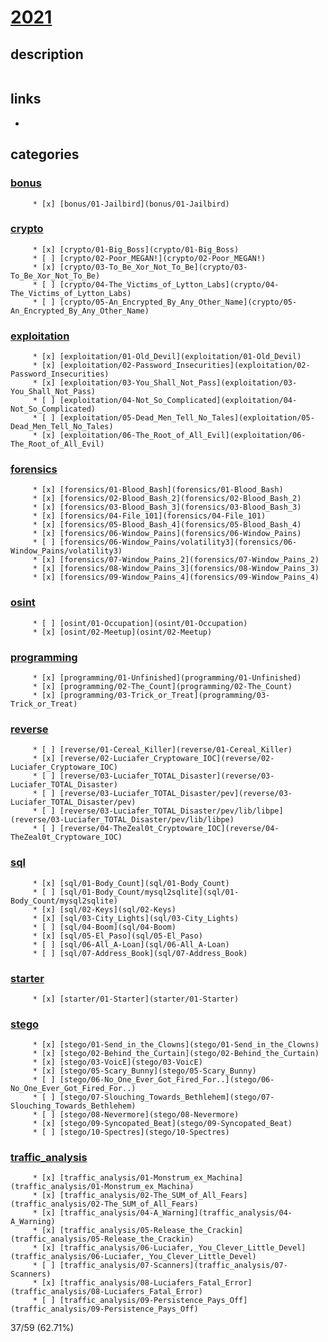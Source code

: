 # [2021](https://deadface.ctfd.io/)

## description
```
```

## links
  * []()

## categories
   ### [bonus](bonus)
         * [x] [bonus/01-Jailbird](bonus/01-Jailbird)
   ### [crypto](crypto)
         * [x] [crypto/01-Big_Boss](crypto/01-Big_Boss)
         * [ ] [crypto/02-Poor_MEGAN!](crypto/02-Poor_MEGAN!)
         * [x] [crypto/03-To_Be_Xor_Not_To_Be](crypto/03-To_Be_Xor_Not_To_Be)
         * [ ] [crypto/04-The_Victims_of_Lytton_Labs](crypto/04-The_Victims_of_Lytton_Labs)
         * [ ] [crypto/05-An_Encrypted_By_Any_Other_Name](crypto/05-An_Encrypted_By_Any_Other_Name)
   ### [exploitation](exploitation)
         * [x] [exploitation/01-Old_Devil](exploitation/01-Old_Devil)
         * [x] [exploitation/02-Password_Insecurities](exploitation/02-Password_Insecurities)
         * [x] [exploitation/03-You_Shall_Not_Pass](exploitation/03-You_Shall_Not_Pass)
         * [ ] [exploitation/04-Not_So_Complicated](exploitation/04-Not_So_Complicated)
         * [ ] [exploitation/05-Dead_Men_Tell_No_Tales](exploitation/05-Dead_Men_Tell_No_Tales)
         * [x] [exploitation/06-The_Root_of_All_Evil](exploitation/06-The_Root_of_All_Evil)
   ### [forensics](forensics)
         * [x] [forensics/01-Blood_Bash](forensics/01-Blood_Bash)
         * [x] [forensics/02-Blood_Bash_2](forensics/02-Blood_Bash_2)
         * [x] [forensics/03-Blood_Bash_3](forensics/03-Blood_Bash_3)
         * [x] [forensics/04-File_101](forensics/04-File_101)
         * [x] [forensics/05-Blood_Bash_4](forensics/05-Blood_Bash_4)
         * [x] [forensics/06-Window_Pains](forensics/06-Window_Pains)
         * [ ] [forensics/06-Window_Pains/volatility3](forensics/06-Window_Pains/volatility3)
         * [x] [forensics/07-Window_Pains_2](forensics/07-Window_Pains_2)
         * [x] [forensics/08-Window_Pains_3](forensics/08-Window_Pains_3)
         * [x] [forensics/09-Window_Pains_4](forensics/09-Window_Pains_4)
   ### [osint](osint)
         * [ ] [osint/01-Occupation](osint/01-Occupation)
         * [x] [osint/02-Meetup](osint/02-Meetup)
   ### [programming](programming)
         * [x] [programming/01-Unfinished](programming/01-Unfinished)
         * [x] [programming/02-The_Count](programming/02-The_Count)
         * [x] [programming/03-Trick_or_Treat](programming/03-Trick_or_Treat)
   ### [reverse](reverse)
         * [ ] [reverse/01-Cereal_Killer](reverse/01-Cereal_Killer)
         * [x] [reverse/02-Luciafer_Cryptoware_IOC](reverse/02-Luciafer_Cryptoware_IOC)
         * [ ] [reverse/03-Luciafer_TOTAL_Disaster](reverse/03-Luciafer_TOTAL_Disaster)
         * [ ] [reverse/03-Luciafer_TOTAL_Disaster/pev](reverse/03-Luciafer_TOTAL_Disaster/pev)
         * [ ] [reverse/03-Luciafer_TOTAL_Disaster/pev/lib/libpe](reverse/03-Luciafer_TOTAL_Disaster/pev/lib/libpe)
         * [ ] [reverse/04-TheZeal0t_Cryptoware_IOC](reverse/04-TheZeal0t_Cryptoware_IOC)
   ### [sql](sql)
         * [x] [sql/01-Body_Count](sql/01-Body_Count)
         * [ ] [sql/01-Body_Count/mysql2sqlite](sql/01-Body_Count/mysql2sqlite)
         * [x] [sql/02-Keys](sql/02-Keys)
         * [x] [sql/03-City_Lights](sql/03-City_Lights)
         * [ ] [sql/04-Boom](sql/04-Boom)
         * [x] [sql/05-El_Paso](sql/05-El_Paso)
         * [ ] [sql/06-All_A-Loan](sql/06-All_A-Loan)
         * [ ] [sql/07-Address_Book](sql/07-Address_Book)
   ### [starter](starter)
         * [x] [starter/01-Starter](starter/01-Starter)
   ### [stego](stego)
         * [x] [stego/01-Send_in_the_Clowns](stego/01-Send_in_the_Clowns)
         * [x] [stego/02-Behind_the_Curtain](stego/02-Behind_the_Curtain)
         * [x] [stego/03-VoicE](stego/03-VoicE)
         * [x] [stego/05-Scary_Bunny](stego/05-Scary_Bunny)
         * [ ] [stego/06-No_One_Ever_Got_Fired_For..](stego/06-No_One_Ever_Got_Fired_For..)
         * [ ] [stego/07-Slouching_Towards_Bethlehem](stego/07-Slouching_Towards_Bethlehem)
         * [ ] [stego/08-Nevermore](stego/08-Nevermore)
         * [x] [stego/09-Syncopated_Beat](stego/09-Syncopated_Beat)
         * [ ] [stego/10-Spectres](stego/10-Spectres)
   ### [traffic_analysis](traffic_analysis)
         * [x] [traffic_analysis/01-Monstrum_ex_Machina](traffic_analysis/01-Monstrum_ex_Machina)
         * [x] [traffic_analysis/02-The_SUM_of_All_Fears](traffic_analysis/02-The_SUM_of_All_Fears)
         * [x] [traffic_analysis/04-A_Warning](traffic_analysis/04-A_Warning)
         * [x] [traffic_analysis/05-Release_the_Crackin](traffic_analysis/05-Release_the_Crackin)
         * [x] [traffic_analysis/06-Luciafer,_You_Clever_Little_Devel](traffic_analysis/06-Luciafer,_You_Clever_Little_Devel)
         * [ ] [traffic_analysis/07-Scanners](traffic_analysis/07-Scanners)
         * [x] [traffic_analysis/08-Luciafers_Fatal_Error](traffic_analysis/08-Luciafers_Fatal_Error)
         * [ ] [traffic_analysis/09-Persistence_Pays_Off](traffic_analysis/09-Persistence_Pays_Off)
37/59 (62.71%)